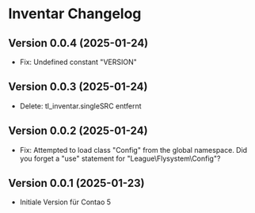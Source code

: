 # Inventar Changelog

## Version 0.0.4 (2025-01-24)

* Fix: Undefined constant "VERSION" 

## Version 0.0.3 (2025-01-24)

* Delete: tl_inventar.singleSRC entfernt

## Version 0.0.2 (2025-01-24)

* Fix: Attempted to load class "Config" from the global namespace. Did you forget a "use" statement for "League\Flysystem\Config"? 

## Version 0.0.1 (2025-01-23)

* Initiale Version für Contao 5

